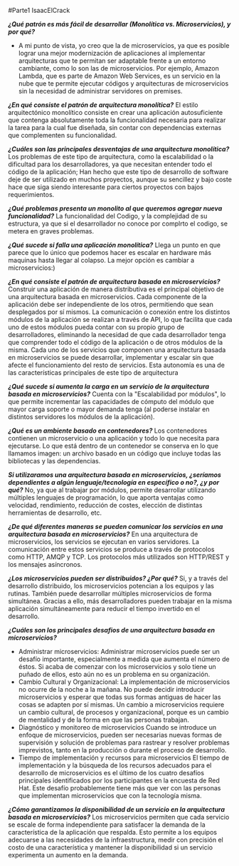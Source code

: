 #Parte1 IsaacElCrack

**_¿Qué patrón es más fácil de desarrollar (Monolítica vs. Microservicios), y por qué?_**
- A mi punto de vista, yo creo que la de microservicios, ya que es posible lograr una mejor modernización de aplicaciones al implementar arquitecturas que te permitan ser adaptable frente a un entorno cambiante, como lo son las de microservicios. Por ejemplo, Amazon Lambda, que es parte de Amazon Web Services, es un servicio en la nube que te permite ejecutar códigos y arquitecturas de microservicios sin la necesidad de administrar servidores on premises. 

**_¿En qué consiste el patrón de arquitectura monolítica?_**
 El estilo arquitectónico monolítico consiste en crear una aplicación autosuficiente que contenga absolutamente toda la funcionalidad necesaria para realizar la tarea para la cual fue diseñada, sin contar con dependencias externas que complementen su funcionalidad.

**_¿Cuáles son las principales desventajas de una arquitectura monolítica?_**
Los problemas de este tipo de arquitectura, como la escalabilidad o la dificultad para los desarrolladores, ya que necesitan entender todo el código de la aplicación; Han hecho que este tipo de desarrollo de software deje de ser utilizado en muchos proyectos, aunque su sencillez y bajo coste hace que siga siendo interesante para ciertos proyectos con bajos requerimientos.

**_¿Qué problemas presenta un monolito al que queremos agregar nueva funcionalidad?_**
La funcionalidad del Codigo, y la complejidad de su estructura, ya que si el desarrollador no conoce por complrto el codigo, se metera en graves problemas.

**_¿Qué sucede si falla una aplicación monolítica?_**
Llega un punto en que parece que lo único que podemos hacer es escalar en hardware más maquinas hasta llegar al colapso.
La mejor opción es cambiar a microservicios:)

**_¿En qué consiste el patrón de arquitectura basada en microservicios?_**
Construir una aplicación de manera distributiva es el principal objetivo de una arquitectura basada en microservicios. Cada componente de la aplicación debe ser independiente de los otros, permitiendo que sean desplegados por sí mismos.
La comunicación o conexión entre los distintos módulos de la aplicación se realizan a través de API, lo que facilita que cada uno de estos módulos pueda contar con su propio grupo de desarrolladores, eliminando la necesidad de que cada desarrollador tenga que comprender todo el código de la aplicación o de otros módulos de la misma.
Cada uno de los servicios que componen una arquitectura basada en microservicios se puede desarrollar, implementar y escalar sin que afecte el funcionamiento del resto de servicios. Esta autonomía es una de las características principales de este tipo de arquitectura

**_¿Qué sucede si aumenta la carga en un servicio de la arquitectura basada en microservicios?_**
Cuenta con la "Escalabilidad por módulos", lo que permite incrementar las capacidades de cómputo del módulo que mayor carga soporte o mayor demanda tenga (al poderse instalar en distintos servidores los módulos de la aplicación).

**_¿Qué es un ambiente basado en contenedores?_**
Los contenedores contienen un microservicio o una aplicación y todo lo que necesita para ejecutarse. Lo que está dentro de un contenedor se conserva en lo que llamamos imagen: un archivo basado en un código que incluye todas las bibliotecas y las dependencias.

**_Si utilizaramos una arquitectura basada en microservicios, ¿seríamos dependientes a algún lenguaje/tecnología en específico o no?, ¿y por qué?_**
No, ya que al trabajar por módulos, permite desarrollar utilizando múltiples lenguajes de programación, lo que aporta ventajas como velocidad, rendimiento, reducción de costes, elección de distintas herramientas de desarrollo, etc.

**_¿De qué diferentes maneras se pueden comunicar los servicios en una arquitectura basada en microservicios?_**
En una arquitectura de microservicios, los servicios se ejecutan en varios servidores. La comunicación entre estos servicios se produce a través de protocolos como HTTP, AMQP y TCP. Los protocolos más utilizados son HTTP/REST y los mensajes asíncronos.

**_¿Los microservicios pueden ser distribuidos? ¿Por qué?_**
Si, y a través del desarrollo distribuido, los microservicios potencian a los equipos y las rutinas. También puede desarrollar múltiples microservicios de forma simultánea. Gracias a ello, más desarrolladores pueden trabajar en la misma aplicación simultáneamente para reducir el tiempo invertido en el desarrollo.

**_¿Cuáles son los principales desafios de una arquitectura basada en microservicios?_**
- Administrar microservicios:
Administrar microservicios puede ser un desafío importante, especialmente a medida que aumenta el número de éstos. Si acaba de comenzar con los microservicios y solo tiene un puñado de ellos, esto aún no es un problema en su organización.
- Cambio Cultural y Organizacional:
La implementación de microservicios no ocurre de la noche a la mañana. No puede decidir introducir microservicios y esperar que todas sus formas antiguas de hacer las cosas se adapten por sí mismas. Un cambio a microservicios requiere un cambio cultural, de procesos y organizacional, porque es un cambio de mentalidad y de la forma en que las personas trabajan.
- Diagnóstico y monitoreo de microservicios
Cuando se introduce un enfoque de microservicios, pueden ser necesarias nuevas formas de supervisión y solución de problemas para rastrear y resolver problemas imprevistos, tanto en la producción o durante el proceso de desarrollo.
- Tiempo de implementación y recursos para microservicios
El tiempo de implementación y la búsqueda de los recursos adecuados para el desarrollo de microservicios es el último de los cuatro desafíos principales identificados por los participantes en la encuesta de Red Hat. Este desafío probablemente tiene más que ver con las personas que implementan microservicios que con la tecnología misma.

**_¿Cómo garantizamos la disponibilidad de un servicio en la arquitectura basada en microservicios?_**
Los microservicios permiten que cada servicio se escale de forma independiente para satisfacer la demanda de la característica de la aplicación que respalda. Esto permite a los equipos adecuarse a las necesidades de la infraestructura, medir con precisión el costo de una característica y mantener la disponibilidad si un servicio experimenta un aumento en la demanda.